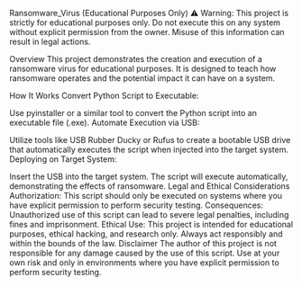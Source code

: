 Ransomware_Virus (Educational Purposes Only)
⚠️ Warning: This project is strictly for educational purposes only. Do not execute this on any system without explicit permission from the owner. Misuse of this information can result in legal actions.

Overview
This project demonstrates the creation and execution of a ransomware virus for educational purposes. It is designed to teach how ransomware operates and the potential impact it can have on a system.

How It Works
Convert Python Script to Executable:

Use pyinstaller or a similar tool to convert the Python script into an executable file (.exe).
Automate Execution via USB:

Utilize tools like USB Rubber Ducky or Rufus to create a bootable USB drive that automatically executes the script when injected into the target system.
Deploying on Target System:

Insert the USB into the target system. The script will execute automatically, demonstrating the effects of ransomware.
Legal and Ethical Considerations
Authorization: This script should only be executed on systems where you have explicit permission to perform security testing.
Consequences: Unauthorized use of this script can lead to severe legal penalties, including fines and imprisonment.
Ethical Use: This project is intended for educational purposes, ethical hacking, and research only. Always act responsibly and within the bounds of the law.
Disclaimer
The author of this project is not responsible for any damage caused by the use of this script. Use at your own risk and only in environments where you have explicit permission to perform security testing.


